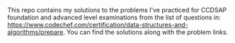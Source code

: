 This repo contains my solutions to the problems I've practiced for CCDSAP foundation and advanced level examinations from the list of questions in: https://www.codechef.com/certification/data-structures-and-algorithms/prepare. You can find the solutions along with the problem links.
